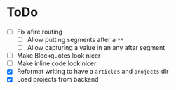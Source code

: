 # ToDo

- [ ] Fix afire routing
  - [ ] Allow putting segments after a `**`
  - [ ] Allow capturing a value in an any after segment
- [ ] Make Blockquotes look nicer
- [ ] Make inline code look nicer
- [x] Reformat writing to have a `articles` and `projects` dir
- [x] Load projects from backend
